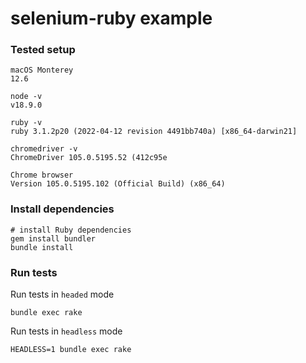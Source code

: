 # selenium-ruby example

### Tested setup

```
macOS Monterey
12.6
```
```
node -v
v18.9.0
```
```
ruby -v
ruby 3.1.2p20 (2022-04-12 revision 4491bb740a) [x86_64-darwin21]
```
```
chromedriver -v
ChromeDriver 105.0.5195.52 (412c95e
```
```
Chrome browser
Version 105.0.5195.102 (Official Build) (x86_64)
```

### Install dependencies

```
# install Ruby dependencies
gem install bundler
bundle install
```

### Run tests

Run tests in `headed` mode
```
bundle exec rake
```

Run tests in `headless` mode
```
HEADLESS=1 bundle exec rake
```
